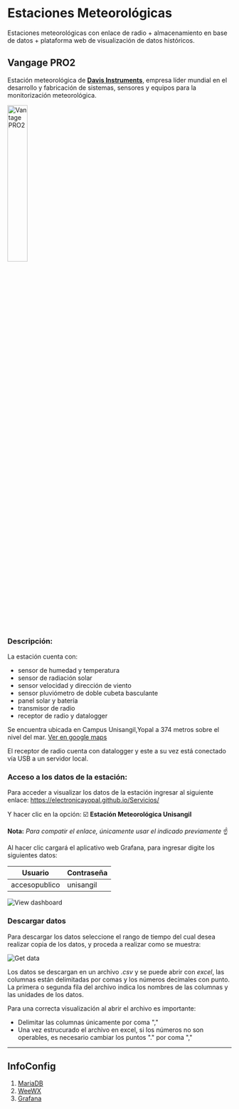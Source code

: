 # Estaciones Meteorológicas

Estaciones meteorológicas con enlace de radio + almacenamiento en base de datos + plataforma web de visualización de datos históricos.

## Vangage PRO2

Estación meteorológica de [**Davis Instruments**](https://www.davisinstruments.com/), empresa líder mundial en el desarrollo y fabricación de sistemas, sensores y equipos para la monitorización meteorológica. 

<img alt="Vantage PRO2" src="https://raw.githubusercontent.com/ElectronicaYopal/WeatherStationsUniSanGil/main/imgs/Vantage.jpg" width=30% height=30%>

### Descripción:

La estación cuenta con:
- sensor de humedad y temperatura
- sensor de radiación solar
- sensor velocidad y dirección de viento
- sensor pluviómetro de doble cubeta basculante
- panel solar y batería
- transmisor de radio
- receptor de radio y datalogger

Se encuentra ubicada en Campus Unisangil,Yopal a 374 metros sobre el nivel del mar.
[Ver en google maps](https://goo.gl/maps/FxejaJAe9rZrjSYg6)

El receptor de radio cuenta con datalogger y este a su vez está conectado vía USB a un servidor local.

### Acceso a los datos de la estación:

Para acceder a visualizar los datos de la estación ingresar al siguiente enlace: https://electronicayopal.github.io/Servicios/

Y hacer clic en la opción: :ballot_box_with_check: **Estación Meteorológica Unisangil**

**Nota:** *Para compatir el enlace, únicamente usar el indicado previamente* :point_up:

Al hacer clic cargará el aplicativo web Grafana, para ingresar digite los siguientes datos:

| Usuario | Contraseña |
| --- | --- |
| accesopublico | unisangil |

![View dashboard](/imgs/viewgrafana.gif)

### Descargar datos

Para descargar los datos seleccione el rango de tiempo del cual desea realizar copia de los datos, y proceda a realizar como se muestra:

![Get data](/imgs/getdata.gif)

Los datos se descargan en un archivo *.csv* y se puede abrir con *excel*, las columnas están delimitadas por comas y los números decimales con punto.
La primera o segunda fila del archivo indica los nombres de las columnas y las unidades de los datos.

Para una correcta visualización al abrir el archivo es importante:
 - Delimitar las columnas únicamente por coma ","
 - Una vez estrucurado el archivo en excel, si los números no son operables, es necesario cambiar los puntos "." por coma ","

______
## InfoConfig

1. [MariaDB](/MariaDB.md)
2. [WeeWX](/weewx.md)
3. [Grafana](/Grafana.md)
